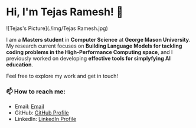 # Hi, I'm Tejas Ramesh! 👋
![Tejas's Picture](./img/Tejas Ramesh.jpg)

I am a **Masters student** in **Computer Science** at **George Mason University**. My research current focuses on **Building Language Models for tackling coding problems in the High-Performance Computing space**, and I previously worked on developing **effective tools for simplyfying AI education**.

Feel free to explore my work and get in touch!

### 📫 How to reach me:

- Email: [Email](mailto:tramesh2@gmu.edu)
- GitHub: [GitHub Profile](https://github.com/tejas3070)
- LinkedIn: [LinkedIn Profile](https://www.linkedin.com/in/tejas-ramesh-976203190)

